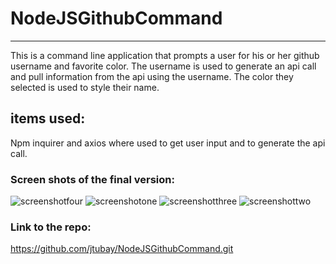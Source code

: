 # NodeJSGithubCommand
<hr>
This is a command line application that prompts a user for his or her github username and favorite color. The username is used to generate an api call and pull information from the api using the username. The color they selected is used to style their name.

## items used:
Npm inquirer and axios where used to get user input and to generate the api call. 

### Screen shots of the final version:
![screenshotfour](https://user-images.githubusercontent.com/54481806/68551560-30860780-03dc-11ea-906c-f1c591f21321.png)
![screenshotone](https://user-images.githubusercontent.com/54481806/68551561-30860780-03dc-11ea-9497-139059dd486c.png)
![screenshotthree](https://user-images.githubusercontent.com/54481806/68551562-30860780-03dc-11ea-8fe1-ba555e9a1929.png)
![screenshottwo](https://user-images.githubusercontent.com/54481806/68551563-30860780-03dc-11ea-8bbb-e54e354f18b4.png)



### Link to the repo: 
https://github.com/jtubay/NodeJSGithubCommand.git

